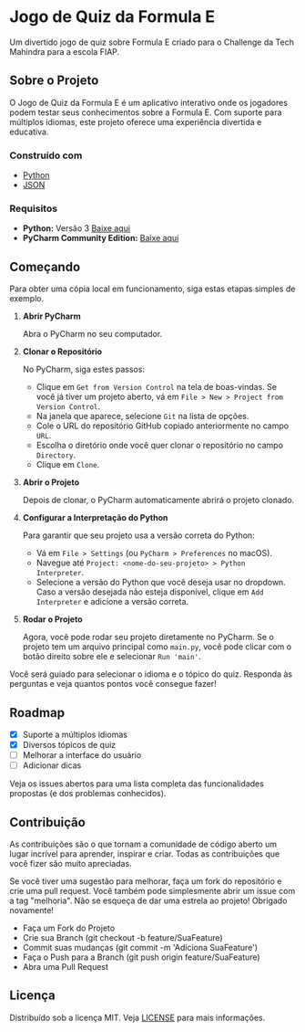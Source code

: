 # Jogo de Quiz da Formula E

Um divertido jogo de quiz sobre Formula E criado para o Challenge da Tech Mahindra para a escola FIAP.

## Sobre o Projeto

O Jogo de Quiz da Formula E é um aplicativo interativo onde os jogadores podem testar seus conhecimentos sobre a Formula E. Com suporte para múltiplos idiomas, este projeto oferece uma experiência divertida e educativa.

### Construído com

- [Python](https://www.python.org/)
- [JSON](https://www.json.org/)

### Requisitos

- **Python:** Versão 3 [Baixe aqui](https://www.python.org/ftp/python/3.12.4/python-3.12.4-amd64.exe)
- **PyCharm Community Edition:** [Baixe aqui](https://www.jetbrains.com/pt-br/pycharm/download/download-thanks.html?platform=windows)

## Começando

Para obter uma cópia local em funcionamento, siga estas etapas simples de exemplo.

1. **Abrir PyCharm**

   Abra o PyCharm no seu computador.

2. **Clonar o Repositório**

   No PyCharm, siga estes passos:

   - Clique em `Get from Version Control` na tela de boas-vindas. Se você já tiver um projeto aberto, vá em `File > New > Project from Version Control`.
   - Na janela que aparece, selecione `Git` na lista de opções.
   - Cole o URL do repositório GitHub copiado anteriormente no campo `URL`.
   - Escolha o diretório onde você quer clonar o repositório no campo `Directory`.
   - Clique em `Clone`.

3. **Abrir o Projeto**

   Depois de clonar, o PyCharm automaticamente abrirá o projeto clonado.

4. **Configurar a Interpretação do Python**

   Para garantir que seu projeto usa a versão correta do Python:

   - Vá em `File > Settings` (ou `PyCharm > Preferences` no macOS).
   - Navegue até `Project: <nome-do-seu-projeto> > Python Interpreter`.
   - Selecione a versão do Python que você deseja usar no dropdown. Caso a versão desejada não esteja disponível, clique em `Add Interpreter` e adicione a versão correta.

5. **Rodar o Projeto**

   Agora, você pode rodar seu projeto diretamente no PyCharm. Se o projeto tem um arquivo principal como `main.py`, você pode clicar com o botão direito sobre ele e selecionar `Run 'main'`.

Você será guiado para selecionar o idioma e o tópico do quiz. Responda às perguntas e veja quantos pontos você consegue fazer!

## Roadmap
- [x] Suporte a múltiplos idiomas
- [x] Diversos tópicos de quiz
- [ ] Melhorar a interface do usuário
- [ ] Adicionar dicas

Veja os issues abertos para uma lista completa das funcionalidades propostas (e dos problemas conhecidos).

## Contribuição
As contribuições são o que tornam a comunidade de código aberto um lugar incrível para aprender, inspirar e criar. Todas as contribuições que você fizer são muito apreciadas.

Se você tiver uma sugestão para melhorar, faça um fork do repositório e crie uma pull request. Você também pode simplesmente abrir um issue com a tag "melhoria". Não se esqueça de dar uma estrela ao projeto! Obrigado novamente!

- Faça um Fork do Projeto
- Crie sua Branch (git checkout -b feature/SuaFeature)
- Commit suas mudanças (git commit -m 'Adiciona SuaFeature')
- Faça o Push para a Branch (git push origin feature/SuaFeature)
- Abra uma Pull Request

## Licença

Distribuído sob a licença MIT. Veja [LICENSE](https://github.com/FIAP-Project/Challenge-TechMahindra/blob/main/LICENSE) para mais informações.
